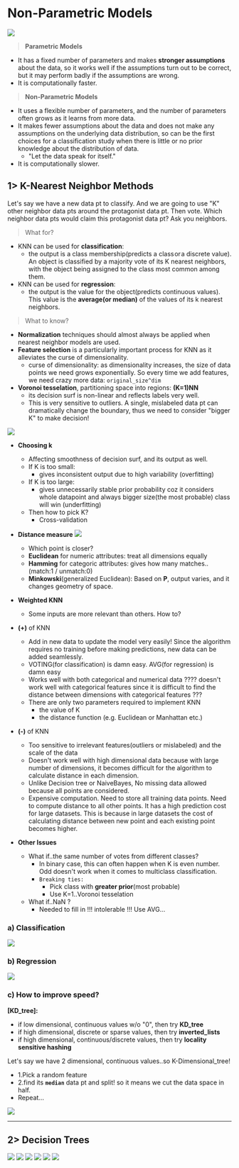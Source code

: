 # Non-Parametric Models
<img src="https://user-images.githubusercontent.com/31917400/54094265-9a569900-4397-11e9-9606-5c31b30cb7a6.jpg" />

> **Parametric Models**
 - It has a fixed number of parameters and makes **stronger assumptions** about the data, so it works well if the assumptions turn out to be correct, but it may perform badly if the assumptions are wrong.
 - It is computationally faster.
> **Non-Parametric Models**
 - It uses a flexible number of parameters, and the number of parameters often grows as it learns from more data.
 - It makes fewer assumptions about the data and does not make any assumptions on the underlying data distribution, so can be the first choices for a classification study when there is little or no prior knowledge about the distribution of data. 
   - "Let the data speak for itself."
 - It is computationally slower.

## 1> K-Nearest Neighbor Methods
Let's say we have a new data pt to classify. And we are going to use "K" other neighbor data pts around the protagonist data pt. Then vote. Which neighbor data pts would claim this protagonist data pt? Ask you neighbors.

> What for?
 - KNN can be used for **classification**: 
   - the output is a class membership(predicts a class or a discrete value). An object is classified by a majority vote of its K nearest neighbors, with the object being assigned to the class most common among them. 
 - KNN can be used for **regression**:
   - the output is the value for the object(predicts continuous values). This value is the **average(or median)** of the values of its k nearest neighbors.

> What to know?
 - **Normalization** techniques should almost always be applied when nearest neighbor models are used. 
 - **Feature selection** is a particularly important process for KNN as it alleviates the curse of dimensionality.
   - curse of dimensionality: as dimensionality increases, the size of data points we need grows exponentially. So every time we add features, we need crazy more data: `original_size^dim`
 - **Voronoi tesselation**, partitioning space into regions: **(K=1)NN**
   - its decision surf is non-linear and reflects labels very well.  
   - This is very sensitive to outliers. A single, mislabeled data pt can dramatically change the boundary, thus we need to consider "bigger K" to make decision!
 <img src="https://user-images.githubusercontent.com/31917400/54119361-0d3e2f00-43ed-11e9-9997-7b02d2f72e3b.jpg" />

 - **Choosing k**
   - Affecting smoothness of decision surf, and its output as well. 
   - If K is too small:
     - gives inconsistent output due to high variability (overfitting)
   - If K is too large:
     - gives unnecessarily stable prior probability coz it considers whole datapoint and always bigger size(the most probable) class will win (underfitting)
   - Then how to pick K?
     - Cross-validation 
     
 - **Distance measure**
   <img src="https://user-images.githubusercontent.com/31917400/54166587-ce948d00-445d-11e9-8dc9-e379be3ec781.jpg" />
   - Which point is closer?
   - **Euclidean** for numeric attributes: treat all dimensions equally
   - **Hamming** for categoric attributes: gives how many matches..(match:1 / unmatch:0)
   - **Minkowski**(generalized Euclidean): Based on **P**, output varies, and it changes geometry of space.  
 
 - **Weighted KNN**
   - Some inputs are more relevant than others. How to? 
   
 
 - **(+)** of KNN
   - Add in new data to update the model very easily! Since the algorithm requires no training before making predictions, new data can be added seamlessly. 
   - VOTING(for classification) is damn easy. AVG(for regression) is damn easy
   - Works well with both categorical and numerical data ????  doesn't work well with categorical features since it is difficult to find the distance between dimensions with categorical features ???
   - There are only two parameters required to implement KNN 
     - the value of K 
     - the distance function (e.g. Euclidean or Manhattan etc.)
 - **(-)** of KNN
   - Too sensitive to irrelevant features(outliers or mislabeled) and the scale of the data
   - Doesn't work well with high dimensional data because with large number of dimensions, it becomes difficult for the algorithm to calculate distance in each dimension.
   - Unlike Decision tree or NaiveBayes, No missing data allowed because all points are considered. 
   - Expensive computation. Need to store all training data points. Need to compute distance to all other points. It has a high prediction cost for large datasets. This is because in large datasets the cost of calculating distance between new point and each existing point becomes higher.   

 - **Other Issues**
   - What if..the same number of votes from different classes?
     - In binary case, this can often happen when K is even number. Odd doesn't work when it comes to multiclass classification. 
     - `Breaking ties:`
       - Pick class with **greater prior**(most probable)
       - Use K=1..Voronoi tesselation
   - What if..NaN ?
     - Needed to fill in !!! intolerable !!! Use AVG...

### a) Classification
<img src="https://user-images.githubusercontent.com/31917400/54120609-09f87280-43f0-11e9-821c-7eb0eadf0812.jpg" />

### b) Regression
<img src="https://user-images.githubusercontent.com/31917400/54137775-2ad3be80-4416-11e9-87c3-f91dee1760b1.jpg" />

### c) How to improve speed? 
__[KD_tree]:__ 
 - if low dimensional, continuous values w/o "0", then try **KD_tree**
 - if high dimensional, discrete or sparse values, then try **inverted_lists**
 - if high dimensional, continuous/discrete values, then try **locality sensitive hashing**

Let's say we have 2 dimensional, continuous values..so K-Dimensional_tree!
 - 1.Pick a random feature
 - 2.find its **`median`** data pt and split! so it means we cut the data space in half.
 - Repeat...
<img src="https://user-images.githubusercontent.com/31917400/54167887-dfe09800-4463-11e9-93ae-616b076ef7b7.jpg" />

----------------------------------------------------------------------------------------------------------------
## 2> Decision Trees
<img src="https://user-images.githubusercontent.com/31917400/63635892-f2d8d480-c65f-11e9-8407-0c9ab60ac8cd.jpg" />

<img src="https://user-images.githubusercontent.com/31917400/63635895-f8ceb580-c65f-11e9-982c-8ee6a19b8098.jpg" />

<img src="https://user-images.githubusercontent.com/31917400/63635896-f9674c00-c65f-11e9-88e1-938e8585aaae.jpg" />

<img src="https://user-images.githubusercontent.com/31917400/63635897-f9674c00-c65f-11e9-8d74-4d2c66b99a53.jpg" />

<img src="https://user-images.githubusercontent.com/31917400/63635898-f9674c00-c65f-11e9-87c1-20bf10ef2976.jpg" />

<img src="https://user-images.githubusercontent.com/31917400/63635899-f9674c00-c65f-11e9-90d4-046d002efe3f.jpg" />

































